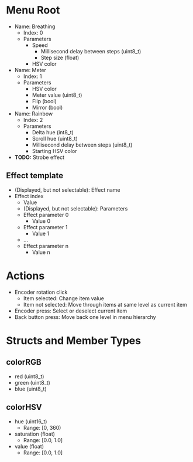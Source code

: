 # Menu Root
- Name: Breathing
  - Index: 0
  - Parameters
    - Speed
      - Millisecond delay between steps (uint8_t)
      - Step size (float)
    - HSV color
- Name: Meter
  - Index: 1
  - Parameters
    - HSV color
    - Meter value (uint8_t)
    - Flip (bool)
    - Mirror (bool)
- Name: Rainbow
  - Index: 2
  - Parameters
    - Delta hue (int8_t)
    - Scroll hue (uint8_t)
    - Millisecond delay between steps (uint8_t)
    - Starting HSV color
- **TODO:** Strobe effect

## Effect template
- (Displayed, but not selectable): Effect name
- Effect index
  - Value
  - (Displayed, but not selectable): Parameters
  - Effect parameter 0
    - Value 0
  - Effect parameter 1
    - Value 1
  - ...
  - Effect parameter n
    - Value n

# Actions
- Encoder rotation click
  - Item selected: Change item value
  - Item not selected: Move through items at same level as current item
- Encoder press: Select or deselect current item
- Back button press: Move back one level in menu hierarchy

# Structs and Member Types
## colorRGB
- red (uint8_t)
- green (uint8_t)
- blue (uint8_t)
## colorHSV
- hue (uint16_t)
  - Range: [0, 360)
- saturation (float)
  - Range: [0.0, 1.0]
- value (float)
  - Range: [0.0, 1.0]